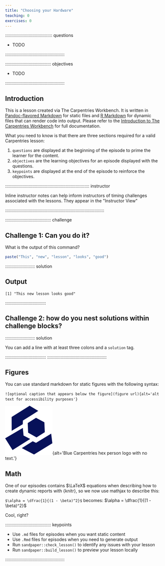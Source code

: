 ```yaml
---
title: "Choosing your Hardware"
teaching: 0
exercises: 0
---
```


:::::::::::::::::::::::::::::::::::::: questions 

- TODO

::::::::::::::::::::::::::::::::::::::::::::::::

::::::::::::::::::::::::::::::::::::: objectives

- TODO

::::::::::::::::::::::::::::::::::::::::::::::::

## Introduction

This is a lesson created via The Carpentries Workbench. It is written in
[Pandoc-flavored Markdown](https://pandoc.org/MANUAL.txt) for static files and
[R Markdown][r-markdown] for dynamic files that can render code into output. 
Please refer to the [Introduction to The Carpentries 
Workbench](https://carpentries.github.io/sandpaper-docs/) for full documentation.

What you need to know is that there are three sections required for a valid
Carpentries lesson:

 1. `questions` are displayed at the beginning of the episode to prime the
    learner for the content.
 2. `objectives` are the learning objectives for an episode displayed with
    the questions.
 3. `keypoints` are displayed at the end of the episode to reinforce the
    objectives.

:::::::::::::::::::::::::::::::::::::::::::::::::::::::::::::::::::: instructor

Inline instructor notes can help inform instructors of timing challenges
associated with the lessons. They appear in the "Instructor View"

::::::::::::::::::::::::::::::::::::::::::::::::::::::::::::::::::::::::::::::::

::::::::::::::::::::::::::::::::::::: challenge 

## Challenge 1: Can you do it?

What is the output of this command?

```r
paste("This", "new", "lesson", "looks", "good")
```

:::::::::::::::::::::::: solution 

## Output

```output
[1] "This new lesson looks good"
```

:::::::::::::::::::::::::::::::::


## Challenge 2: how do you nest solutions within challenge blocks?

:::::::::::::::::::::::: solution 

You can add a line with at least three colons and a `solution` tag.

:::::::::::::::::::::::::::::::::
::::::::::::::::::::::::::::::::::::::::::::::::

## Figures

You can use standard markdown for static figures with the following syntax:

`![optional caption that appears below the figure](figure url){alt='alt text for
accessibility purposes'}`

![You belong in The Carpentries!](https://raw.githubusercontent.com/carpentries/logo/master/Badge_Carpentries.svg){alt='Blue Carpentries hex person logo with no text.'}

## Math

One of our episodes contains $\LaTeX$ equations when describing how to create
dynamic reports with {knitr}, so we now use mathjax to describe this:

`$\alpha = \dfrac{1}{(1 - \beta)^2}$` becomes: $\alpha = \dfrac{1}{(1 - \beta)^2}$

Cool, right?

::::::::::::::::::::::::::::::::::::: keypoints 

- Use `.md` files for episodes when you want static content
- Use `.Rmd` files for episodes when you need to generate output
- Run `sandpaper::check_lesson()` to identify any issues with your lesson
- Run `sandpaper::build_lesson()` to preview your lesson locally

::::::::::::::::::::::::::::::::::::::::::::::::

[r-markdown]: https://rmarkdown.rstudio.com/
